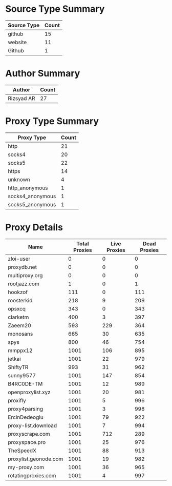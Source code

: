 # Source Type Summary

| Source Type | Count |
|-------------|-------|
| github | 15 |
| website | 11 |
| Github | 1 |


# Author Summary

| Author | Count |
|--------|-------|
| Rizsyad AR | 27 |


# Proxy Type Summary

| Proxy Type | Count |
|------------|-------|
| http | 21 |
| socks4 | 20 |
| socks5 | 22 |
| https | 14 |
| unknown | 4 |
| http_anonymous | 1 |
| socks4_anonymous | 1 |
| socks5_anonymous | 1 |


# Proxy Details

| Name | Total Proxies | Live Proxies | Dead Proxies |
|------|---------------|--------------|---------------|
| zloi-user | 0 | 0 | 0 |
| proxydb.net | 0 | 0 | 0 |
| multiproxy.org | 0 | 0 | 0 |
| rootjazz.com | 1 | 0 | 1 |
| hookzof | 111 | 0 | 111 |
| roosterkid | 218 | 9 | 209 |
| opsxcq | 343 | 0 | 343 |
| clarketm | 400 | 3 | 397 |
| Zaeem20 | 593 | 229 | 364 |
| monosans | 665 | 30 | 635 |
| spys | 800 | 46 | 754 |
| mmppx12 | 1001 | 106 | 895 |
| jetkai | 1001 | 22 | 979 |
| ShiftyTR | 993 | 31 | 962 |
| sunny9577 | 1001 | 147 | 854 |
| B4RC0DE-TM | 1001 | 12 | 989 |
| openproxylist.xyz | 1001 | 20 | 981 |
| proxifly | 1001 | 5 | 996 |
| proxy4parsing | 1001 | 3 | 998 |
| ErcinDedeoglu | 1001 | 79 | 922 |
| proxy-list.download | 1001 | 7 | 994 |
| proxyscrape.com | 1001 | 712 | 289 |
| proxyspace.pro | 1001 | 25 | 976 |
| TheSpeedX | 1001 | 88 | 913 |
| proxylist.geonode.com | 1001 | 19 | 982 |
| my-proxy.com | 1001 | 36 | 965 |
| rotatingproxies.com | 1001 | 4 | 997 |

